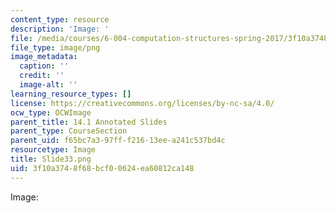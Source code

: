 ```yaml
---
content_type: resource
description: 'Image: '
file: /media/courses/6-004-computation-structures-spring-2017/3f10a3748f68bcf00624ea60812ca148_Slide33.png
file_type: image/png
image_metadata:
  caption: ''
  credit: ''
  image-alt: ''
learning_resource_types: []
license: https://creativecommons.org/licenses/by-nc-sa/4.0/
ocw_type: OCWImage
parent_title: 14.1 Annotated Slides
parent_type: CourseSection
parent_uid: f65bc7a3-97ff-f216-13ee-a241c537bd4c
resourcetype: Image
title: Slide33.png
uid: 3f10a374-8f68-bcf0-0624-ea60812ca148
---
```

Image: 